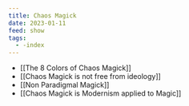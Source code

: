 ```yaml
---
title: Chaos Magick
date: 2023-01-11
feed: show
tags:
  - -index
---
```


- [[The 8 Colors of Chaos Magick]]
- [[Chaos Magick is not free from ideology]]
- [[Non Paradigmal Magick]]
- [[Chaos Magick is Modernism applied to Magic]]